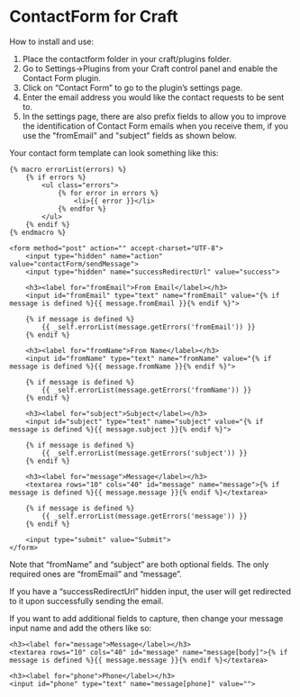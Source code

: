 ContactForm for Craft
=====================

How to install and use:

1.  Place the contactform folder in your craft/plugins folder.
2.  Go to Settings->Plugins from your Craft control panel and enable the Contact Form plugin.
3.  Click on “Contact Form” to go to the plugin’s settings page.
4.  Enter the email address you would like the contact requests to be sent to. 
5.  In the settings page, there are also prefix fields to allow you to improve the identification of Contact Form emails when you receive them, if you use the "fromEmail" and "subject" fields as shown below.

Your contact form template can look something like this:

    {% macro errorList(errors) %}
        {% if errors %}
            <ul class="errors">
                {% for error in errors %}
                    <li>{{ error }}</li>
                {% endfor %}
            </ul>
        {% endif %}
    {% endmacro %}

    <form method="post" action="" accept-charset="UTF-8">
        <input type="hidden" name="action" value="contactForm/sendMessage">
        <input type="hidden" name="successRedirectUrl" value="success">

        <h3><label for="fromEmail">From Email</label></h3>
        <input id="fromEmail" type="text" name="fromEmail" value="{% if message is defined %}{{ message.fromEmail }}{% endif %}">

        {% if message is defined %}
            {{ _self.errorList(message.getErrors('fromEmail')) }}
        {% endif %}
    
        <h3><label for="fromName">From Name</label></h3>
        <input id="fromName" type="text" name="fromName" value="{% if message is defined %}{{ message.fromName }}{% endif %}">

        {% if message is defined %}
            {{ _self.errorList(message.getErrors('fromName')) }}
        {% endif %}

        <h3><label for="subject">Subject</label></h3>
        <input id="subject" type="text" name="subject" value="{% if message is defined %}{{ message.subject }}{% endif %}">

        {% if message is defined %}
            {{ _self.errorList(message.getErrors('subject')) }}
        {% endif %}

        <h3><label for="message">Message</label></h3>
        <textarea rows="10" cols="40" id="message" name="message">{% if message is defined %}{{ message.message }}{% endif %}</textarea>

        {% if message is defined %}
            {{ _self.errorList(message.getErrors('message')) }}
        {% endif %}

        <input type="submit" value="Submit">
    </form>


Note that “fromName” and “subject” are both optional fields.  The only required ones are “fromEmail” and “message”.

If you have a “successRedirectUrl” hidden input, the user will get redirected to it upon successfully sending the email.

If you want to add additional fields to capture, then change your message input name and add the others like so:

    <h3><label for="message">Message</label></h3>
    <textarea rows="10" cols="40" id="message" name="message[body]">{% if message is defined %}{{ message.message }}{% endif %}</textarea>

    <h3><label for="phone">Phone</label></h3>
    <input id="phone" type="text" name="message[phone]" value="">
